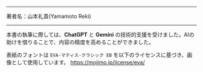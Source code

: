 
---

著者名：山本礼貴(Yamamoto Reki)

---

本書の執筆に際しては、**ChatGPT** と **Gemini** の技術的支援を受けました。AIの助けを借りることで、内容の精度を高めることができました。

表紙のフォントは `EVA-マティス-クラシック EB` を以下のライセンスに基づき、画像として使用しています。
https://mojimo.jp/license/eva/